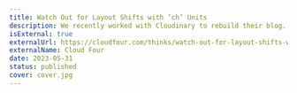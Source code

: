 ```yaml
---
title: Watch Out for Layout Shifts with ‘ch’ Units
description: We recently worked with Cloudinary to rebuild their blog. There was a big focus on performance throughout the process, especially passing Core Web Vitals. However, we recently started seeing poor Cumulative Layout Shift scores on a number of posts. I set out to investigate.
isExternal: true
externalUrl: https://cloudfour.com/thinks/watch-out-for-layout-shifts-with-ch-units/
externalName: Cloud Four
date: 2023-05-31
status: published
cover: cover.jpg
---
```

